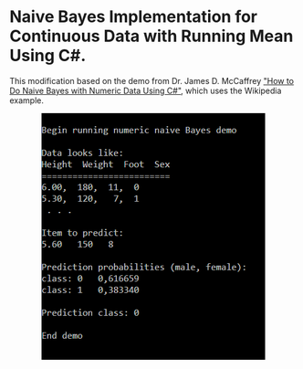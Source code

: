 # Naive Bayes Implementation for Continuous Data with Running Mean Using C#.

This modification based on the demo from Dr. James D. McCaffrey ["How to Do Naive Bayes with Numeric Data Using C#"](https://visualstudiomagazine.com/articles/2019/11/12/naive-bayes-csharp), which uses the Wikipedia example.


<p align="center">
  <img width="" height="" src="https://github.com/grensen/Running-Naive-Bayes/blob/master/naive_Bayes_figure1.png">
</p>





